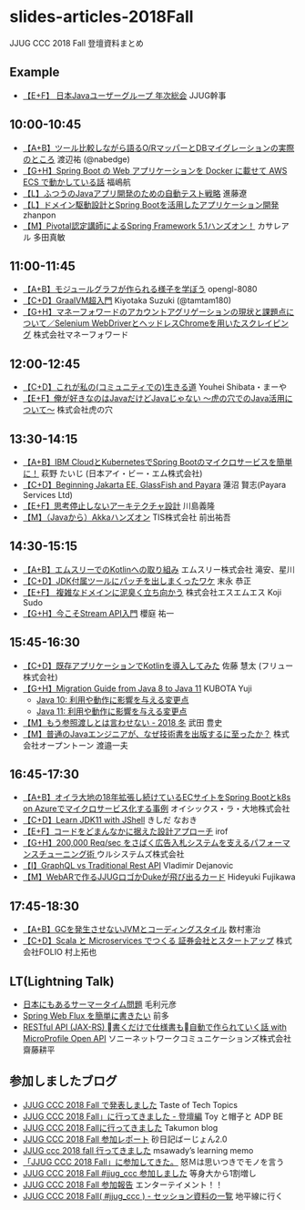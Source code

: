 # slides-articles-2018Fall
JJUG CCC 2018 Fall 登壇資料まとめ

## Example
- [【E+F】 日本Javaユーザーグループ 年次総会](https://www.slideshare.net/jjug/java-2018-98886645) JJUG幹事

## 10:00-10:45
- [【A+B】ツール比較しながら語るO/RマッパーとDBマイグレーションの実際のところ](https://www.slideshare.net/nabedge/ordb) 渡辺祐 (@nabedge)
- [【G+H】Spring Boot の Web アプリケーションを Docker に載せて AWS ECS で動かしている話](https://www.slideshare.net/JSUXDesign/spring-boot-web-docker-aws-ecs) 福嶋航
- [【L】ふつうのJavaアプリ開発のための自動テスト戦略](https://speakerdeck.com/rshindo/jjug-ccc-2018-fall) 進藤遼
- [【L】ドメイン駆動設計とSpring Bootを活用したアプリケーション開発](https://speakerdeck.com/zhanpon/ddd-and-spring-boot) zhanpon
- [【M】Pivotal認定講師によるSpring Framework 5.1ハンズオン！](https://qiita.com/suke_masa/items/44463518fdbbc13e0087) カサレアル 多田真敏


## 11:00-11:45
- [【A+B】モジュールグラフが作られる様子を学ぼう](https://qiita.com/opengl-8080/items/bcac846ba604a86fc4d4) opengl-8080
- [【C+D】GraalVM超入門](https://www.slideshare.net/tamrin69/getting-started-graalvm) Kiyotaka Suzuki (@tamtam180)
- [【G+H】マネーフォワードのアカウントアグリゲーションの現状と課題点について／Selenium WebDriverとヘッドレスChromeを用いたスクレイピング](https://speakerdeck.com/tksh_n6o/jjug-2018-fall-mf2) 株式会社マネーフォワード


## 12:00-12:45

- [【C+D】これが私の(コミュニティでの)生きる道](https://speakerdeck.com/yangping0211/koregasi-false-komiyuniteidefalse-sheng-kirudao) Youhei Shibata・まーや
- [【E+F】俺が好きなのはJavaだけどJavaじゃない ～虎の穴でのJava活用について～](https://speakerdeck.com/toranoana/an-gahao-kinafalsehajavadakedojavaziyanai-hu-falsexue-defalsejavahuo-yong-nituite) 株式会社虎の穴


## 13:30-14:15
- [【A+B】IBM CloudとKubernetesでSpring Bootのマイクロサービスを簡単に！](https://speakerdeck.com/taijihagino/java-spring-boot-with-kubernetes-on-ibm-cloud) 萩野 たいじ (日本アイ・ビー・エム株式会社)
- [【C+D】Beginning Jakarta EE, GlassFish and Payara](https://www.slideshare.net/khasunuma/beginning-jakartaeeglassfishpayara) 蓮沼 賢志(Payara Services Ltd)
- [【E+F】思考停止しないアーキテクチャ設計](https://www.slideshare.net/kawasima/jjug-ccc-2018-fall) 川島義隆
- [【M】（Javaから）Akkaハンズオン](https://www.slideshare.net/yugolf/akka-handson-with-java-125934401) TIS株式会社 前出祐吾


## 14:30-15:15
- [【A+B】エムスリーでのKotlinへの取り組み](https://speakerdeck.com/m3_engineering/jjug-ccc-2018fall-kotlin-in-m3) エムスリー株式会社 滝安、星川
- [【C+D】JDK付属ツールにパッチを出しまくったワケ](https://www.slideshare.net/YaSuenag/jdk-125949908) 末永 恭正
- [【E+F】 複雑なドメインに泥臭く立ち向かう](https://speakerdeck.com/sukun1899/fu-za-nadomeinnini-chou-kuli-tixiang-kau) 株式会社エスエムエス Koji Sudo
- [【G+H】今こそStream API入門](https://www.slideshare.net/skrb/stream-api-125945709) 櫻庭 祐一

## 15:45-16:30
- [【C+D】既存アプリケーションでKotlinを導入してみた](https://docs.google.com/presentation/d/1wTm_eSbsM2ihfz27QpSHzuRcCIhcRYKom-Vx_-FfUts/) 佐藤 慧太 (フリュー株式会社)
- [【G+H】Migration Guide from Java 8 to Java 11](https://www.slideshare.net/YujiKubota/migration-guide-from-java-8-to-java-11-jjug) KUBOTA Yuji
    - [Java 10: 利用や動作に影響を与える変更点](https://gist.github.com/ykubota/3afcfdac5b252bd31ae8c14b54b5d32f)
    - [Java 11: 利用や動作に影響を与える変更点](https://gist.github.com/ykubota/b37a62de579dc92d02c9483974160c67)
- [【M】もう参照渡しとは言わせない - 2018 冬](https://speakerdeck.com/mdstoy/do-not-let-anyone-say-pass-by-reference) 武田 豊史
- [【M】普通のJavaエンジニアが、なぜ技術書を出版するに至ったか？](https://www.slideshare.net/navekazu/java-126056723) 株式会社オープントーン 渡邉一夫


## 16:45-17:30
- [【A+B】オイラ大地の18年拡張し続けているECサイトをSpring Bootとk8s on Azureでマイクロサービス化する事例](https://www.slideshare.net/hiroakikobayashi1806/18ecspring-bootk8s-on-azure) オイシックス・ラ・大地株式会社
- [【C+D】Learn JDK11 with JShell](https://qiita.com/nowokay/items/80e8ccd50f6749846dd6) きしだ なおき
- [【E+F】コードをどまんなかに据えた設計アプローチ](https://speakerdeck.com/irof/kodowodomannakaniju-etashe-ji-apuroti) irof
- [【G+H】200,000 Req/sec をさばく広告入札システムを支えるパフォーマンスチューニング術 ](https://www.slideshare.net/hiroiso/200000-reqsec) ウルシステムズ株式会社
- [【I】GraphQL vs Traditional Rest API](https://www.slideshare.net/VladimirDejanovic2/graphql-vs-traditional-rest-api-geecon-prague-2018) Vladimir Dejanovic
- [【M】WebARで作るJJUGロゴかDukeが飛び出るカード](https://www.slideshare.net/hfujikawa77/webar-duke) Hideyuki Fujikawa

## 17:45-18:30
- [【A+B】GCを発生させないJVMとコーディングスタイル](https://www.slideshare.net/kenjikazumura/gcjvm) 数村憲治
- [【C+D】Scala と Microservices でつくる 証券会社とスタートアップ](https://speakerdeck.com/mura_mi/folio-in-jjug-ccc-2018-fall) 株式会社FOLIO 村上拓也

## LT(Lightning Talk)

- [日本にもあるサーマータイム問題](https://qiita.com/m_mouri/items/10bd97f0dd38a966bce2) 毛利元彦
- [Spring Web Flux を簡単に書きたい](https://www.slideshare.net/kentaromaeda581/writing-spring-webflux-more-esay-with-kotlin) 前多
- [RESTful API (JAX-RS) 書くだけで仕様書も自動で作られていく話 with MicroProfile Open API](https://www.slideshare.net/KoheiSaito2/restful-api-jaxrs-with-microprofile-open-api) ソニーネットワークコミュニケーションズ株式会社 齋藤耕平

## 参加しましたブログ
- [JJUG CCC 2018 Fall で発表しました](http://acro-engineer.hatenablog.com/entry/2018/12/17/110000) Taste of Tech Topics
- [JJUG CCC 2018 Fall」に行ってきました - 登壇編](https://mdstoy.hatenablog.com/entry/2018/12/17/001005) Toy と帽子と ADP BE
- [JJUG CCC 2018 Fallに行ってきました](https://takumon.com/2018/12/16/) Takumon blog
- [JJUG CCC 2018 Fall 参加レポート](http://sunadiary.hatenablog.com/entry/2018/12/17/003904) 砂日記ばーじょん2.0
- [JJUG ccc 2018 fall 行ってきました](http://msawady.hatenablog.com/entry/2018/12/16/235856) msawady’s learning memo
- [「JJUG CCC 2018 Fall」に参加してきた。](http://do-m-gatoru.hatenablog.com/entry/2018/12/16/021919) 怒Ｍは思いつきでモノを言う
- [JJUG CCC 2018 Fall #jjug_ccc 参加しました](https://alek3.hatenablog.com/entry/2018/12/16/160219) 等身大から1割増し
- [JJUG CCC 2018 Fall 参加報告](http://suzaku-tec.hatenadiary.jp/entry/2018/12/16/145207) エンターテイメント！！
- [JJUG CCC 2018 Fall( #jjug_ccc ) - セッション資料の一覧](http://d.hatena.ne.jp/chiheisen/20181215/1544897520) 地平線に行く

